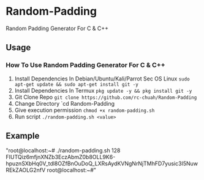 # Random-Padding
Random Padding Generator For C & C++

## Usage
### How To Use Random Padding Generator For C & C++
1. Install Dependencies In Debian/Ubuntu/Kali/Parrot Sec OS Linux `sudo apt-get update && sudo apt-get install git -y`
2. Install Dependencies In Termux `pkg update -y && pkg install git -y`
3. Git Clone Repo `git clone https://github.com/rc-chuah/Random-Padding`
4. Change Directory `cd Random-Padding
5. Give execution permission `chmod +x random-padding.sh`
6. Run script `./random-padding.sh <value>`
## Example
"root@localhost:~# ./random-padding.sh 128
FIUTQiz6mfjnXNZb3EczAbmZ0b8OLL9K6-hpuznSXbHq0V_tdl8OZfBnOuDoQ_LXRsAydKVNgNrNjTMhFD7yusic3I5NuwREkZAOLG2nfV 
root@localhost:~#"
